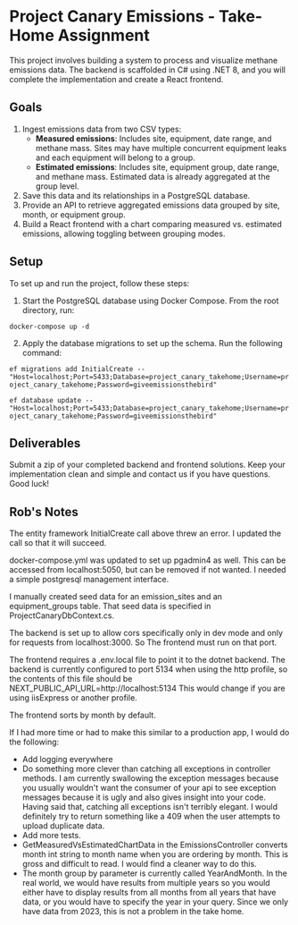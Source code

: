 # Project Canary Emissions - Take-Home Assignment

This project involves building a system to process and visualize methane emissions data. The backend is scaffolded in C# using .NET 8, and you will complete the implementation and create a React frontend.

## Goals

1. Ingest emissions data from two CSV types:
   - **Measured emissions**: Includes site, equipment, date range, and methane mass. Sites may have multiple concurrent equipment leaks and each equipment will belong to a group.
   - **Estimated emissions**: Includes site, equipment group, date range, and methane mass. Estimated data is already aggregated at the group level.
2. Save this data and its relationships in a PostgreSQL database.
3. Provide an API to retrieve aggregated emissions data grouped by site, month, or equipment group.
4. Build a React frontend with a chart comparing measured vs. estimated emissions, allowing toggling between grouping modes.

## Setup

To set up and run the project, follow these steps:

1. Start the PostgreSQL database using Docker Compose. From the root directory, run:

```docker-compose up -d```

2. Apply the database migrations to set up the schema. Run the following command:

```ef migrations add InitialCreate -- "Host=localhost;Port=5433;Database=project_canary_takehome;Username=project_canary_takehome;Password=giveemissionsthebird"```

```ef database update -- "Host=localhost;Port=5433;Database=project_canary_takehome;Username=project_canary_takehome;Password=giveemissionsthebird"```

## Deliverables

Submit a zip of your completed backend and frontend solutions. Keep your implementation clean and simple and contact us if you have questions. Good luck!

## Rob's Notes
The entity framework InitialCreate call above threw an error. I updated the call so that it will succeed.

docker-compose.yml was updated to set up pgadmin4 as well. This can be accessed from localhost:5050, but can be removed if not wanted. I needed a simple postgresql management interface.

I manually created seed data for an emission_sites and an equipment_groups table. That seed data is specified in ProjectCanaryDbContext.cs.

The backend is set up to allow cors specifically only in dev mode and only for requests from localhost:3000. So The frontend must run on that port.

The frontend requires a .env.local file to point it to the dotnet backend. The backend is currently configured to port 5134 when using the http profile, so the contents of this file should be
NEXT_PUBLIC_API_URL=http://localhost:5134
This would change if you are using iisExpress or another profile.

The frontend sorts by month by default.

If I had more time or had to make this similar to a production app, I would do the following:
* Add logging everywhere
* Do something more clever than catching all exceptions in controller methods. I am currently swallowing the exception messages because you usually wouldn't want the
  consumer of your api to see exception messages because it is ugly and also gives insight into your code. Having said that, catching all exceptions isn't terribly elegant.
  I would definitely try to return something like a 409 when the user attempts to upload duplicate data.
* Add more tests. 
* GetMeasuredVsEstimatedChartData in the EmissionsController converts month int string to month name when you are ordering by month. This is gross and difficult to read. I would find a cleaner way to do this.
* The month group by parameter is currently called YearAndMonth. In the real world, we would have results from multiple years so you would either have to display results from all months from all years that have data, or you would have to specify the year in your query. Since we only have data from 2023, this is not a problem in the take home.